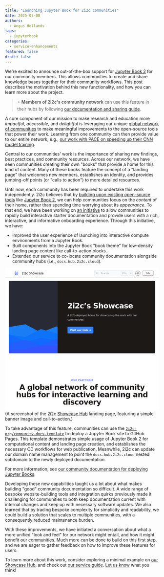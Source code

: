 ```yaml
---
title: "Launching Jupyter Book for 2i2c Communities"
date: 2025-05-08
authors:
  - Angus Hollands
tags:
  - jupyterbook
categories:
  - service-enhancements
featured: false
draft: false
---
```


We're excited to announce out-of-the-box support for [Jupyter Book 2](https://next.jupyterbook.org) for our community members. This allows communities to create and share knowledge bases together for their community workflows. This post describes the motivation behind this new functionality, and how you can learn more about the project.

> ⭐ **Members of 2i2c's community network** can use this feature in their hubs by following [our documentation and sharing guide](https://docs.2i2c.org/sharing/documentation/).

A core component of our mission to make research and education more _impactful_, _accessible_, and _delightful_ is leveraging our unique [global network of communities][network] to make meaningful improvements to the open-source tools that power their work. Learning from one community can then provide value to our entire network, e.g., [our work with PACE on speeding up their CNN model training][pace-gpu].

Central to our communities' work is the importance of sharing new findings, best practices, and community resources. Across our network, we have seen communities creating their own "books" that provide a home for this kind of content. Many of these books feature the concept of a "landing page" that welcomes new members, establishes an identity, and provides jumping-off points (or "calls to action") to more detailed resources.

Until now, each community has been required to undertake this work independently. 2i2c believes that by [building upon existing open-source tools][open-tech] like [Jupyter Book 2][jb-next], we can help communities focus on the _content_ of their home, rather than spending time worrying about its _appearance_. To that end, we have been working on [an initiative][initiative] to allow communities to rapidly build interactive starter documentation and provide users with a rich, interactive, and informative onboarding experience. Through this initiative, we have:

- Improved the user experience of launching into interactive compute environments from a Jupyter Book.
- Built components into the Jupyter Book "book theme" for low-density landing page content like call-to-action blocks.
- Extended our service to co-locate community documentation alongside community hubs (i.e., `docs.hub.2i2c.cloud`).

![Screenshot of the 2i2c Showcase Hub landing page](./landing-page.png)
(A screenshot of the 2i2c [Showcase Hub](https://docs.showcase.2i2c.cloud/) landing page, featuring a simple banner image and call-to-action.)

To take advantage of this feature, communities can use the [`2i2c-org/community-docs-template`][template] to deploy a Jupyter Book site to GitHub Pages. This template demonstrates simple usage of Jupyter Book 2 for computational content and landing page creation, and establishes the necessary CD workflows for web publication. Meanwhile, 2i2c can update our domain name management to point the `docs.hub.2i2c.cloud` nested subdomain to the newly deployed documentation.

For more information, see [our community documentation for deploying Jupyter Books][svc-guide].

Developing these new capabilities taught us a lot about what makes building "good" community documentation so difficult. A wide range of bespoke website-building tools and integration quirks previously made it challenging for communities to both keep documentation current with internal changes and keep up with necessary software updates. We also learned that by trading bespoke complexity for simplicity and readability, we could build a solution that scales to multiple communities, with a consequently reduced maintenance burden.

With these improvements, we have initiated a conversation about what a more unified "look and feel" for our network might entail, and how it might benefit our communities. Much more can be done to build on this first step, and we are eager to gather feedback on how to improve these features for users.

To learn more about this work, consider exploring a minimal example on [our Showcase Hub](https://docs.showcase.2i2c.cloud/), and check out [our service guide][svc-guide]. [Let us know](https://docs.google.com/forms/d/e/1FAIpQLSff-u-sWFuwO1-VTgk2Ir7f1nfUUlLevQk_Vkk_jnmcI1nJnw/viewform) what you think!

[pace-gpu]: ../../2024/pace-hackweek/index.md
[open-tech]: ../community-ownership/index.md
[svc-guide]: https://docs.2i2c.org/community/content/#deploy-documentation-with-jupyter-book
[network]: https://2i2c.org/communities/
[jb-next]: https://next.jupyterbook.org
[initiative]: https://github.com/2i2c-org/infrastructure/issues/5045
[template]: https://github.com/2i2c-org/community-docs-template

